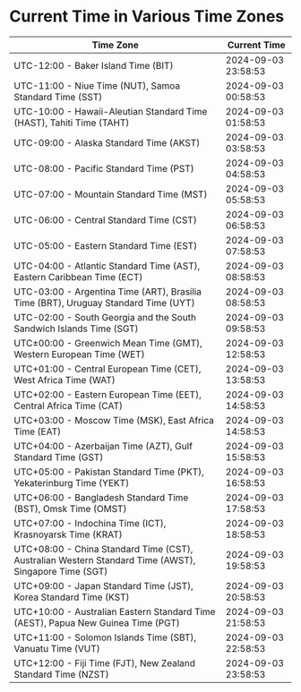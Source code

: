 # Current Time in Various Time Zones

| Time Zone | Current Time |
|-----------|--------------|
| UTC-12:00 - Baker Island Time (BIT) | 2024-09-03 23:58:53 |
| UTC-11:00 - Niue Time (NUT), Samoa Standard Time (SST) | 2024-09-03 00:58:53 |
| UTC-10:00 - Hawaii-Aleutian Standard Time (HAST), Tahiti Time (TAHT) | 2024-09-03 01:58:53 |
| UTC-09:00 - Alaska Standard Time (AKST) | 2024-09-03 03:58:53 |
| UTC-08:00 - Pacific Standard Time (PST) | 2024-09-03 04:58:53 |
| UTC-07:00 - Mountain Standard Time (MST) | 2024-09-03 05:58:53 |
| UTC-06:00 - Central Standard Time (CST) | 2024-09-03 06:58:53 |
| UTC-05:00 - Eastern Standard Time (EST) | 2024-09-03 07:58:53 |
| UTC-04:00 - Atlantic Standard Time (AST), Eastern Caribbean Time (ECT) | 2024-09-03 08:58:53 |
| UTC-03:00 - Argentina Time (ART), Brasília Time (BRT), Uruguay Standard Time (UYT) | 2024-09-03 08:58:53 |
| UTC-02:00 - South Georgia and the South Sandwich Islands Time (SGT) | 2024-09-03 09:58:53 |
| UTC±00:00 - Greenwich Mean Time (GMT), Western European Time (WET) | 2024-09-03 12:58:53 |
| UTC+01:00 - Central European Time (CET), West Africa Time (WAT) | 2024-09-03 13:58:53 |
| UTC+02:00 - Eastern European Time (EET), Central Africa Time (CAT) | 2024-09-03 14:58:53 |
| UTC+03:00 - Moscow Time (MSK), East Africa Time (EAT) | 2024-09-03 14:58:53 |
| UTC+04:00 - Azerbaijan Time (AZT), Gulf Standard Time (GST) | 2024-09-03 15:58:53 |
| UTC+05:00 - Pakistan Standard Time (PKT), Yekaterinburg Time (YEKT) | 2024-09-03 16:58:53 |
| UTC+06:00 - Bangladesh Standard Time (BST), Omsk Time (OMST) | 2024-09-03 17:58:53 |
| UTC+07:00 - Indochina Time (ICT), Krasnoyarsk Time (KRAT) | 2024-09-03 18:58:53 |
| UTC+08:00 - China Standard Time (CST), Australian Western Standard Time (AWST), Singapore Time (SGT) | 2024-09-03 19:58:53 |
| UTC+09:00 - Japan Standard Time (JST), Korea Standard Time (KST) | 2024-09-03 20:58:53 |
| UTC+10:00 - Australian Eastern Standard Time (AEST), Papua New Guinea Time (PGT) | 2024-09-03 21:58:53 |
| UTC+11:00 - Solomon Islands Time (SBT), Vanuatu Time (VUT) | 2024-09-03 22:58:53 |
| UTC+12:00 - Fiji Time (FJT), New Zealand Standard Time (NZST) | 2024-09-03 23:58:53 |
